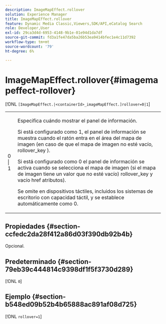 ```yaml
---
description: ImageMapEffect.rollover
solution: Experience Manager
title: ImageMapEffect.rollover
feature: Dynamic Media Classic,Viewers,SDK/API,eCatalog Search
role: Developer,User
exl-id: 29ca3d4d-6953-4148-9b1e-01e94d1da7df
source-git-commit: fd3a1fe47da5ba26b53ea9414bfec1e4c11d7392
workflow-type: tm+mt
source-wordcount: '79'
ht-degree: 6%

---
```


# ImageMapEffect.rollover{#imagemapeffect-rollover}

[!DNL `[ImageMapEffect.|<containerId>_imageMapEffect.]rollover=0|1`]

<table id="table_2671D63442B54F659C32C4A3CC61DD7C"> 
 <tbody> 
  <tr> 
   <td colname="col1"> <p><span class="codeph"> 0 | 1</span> </p> </td> 
   <td colname="col2"> <p>Especifica cuándo mostrar el panel de información. </p> <p>Si está configurado como <span class="codeph"> 1</span>, el panel de información se muestra cuando el ratón entra en el área del mapa de imagen (en caso de que el mapa de imagen no esté vacío, <span class="codeph"> rollover_key</span> ). </p> <p>Si está configurado como <span class="codeph"> 0</span> el panel de información se activa cuando se selecciona el mapa de imagen (si el mapa de imagen tiene un valor que no esté vacío) <span class="codeph"> rollover_key</span> y vacío <span class="codeph"> href</span> atributos). </p> <p> Se omite en dispositivos táctiles, incluidos los sistemas de escritorio con capacidad táctil, y se establece automáticamente como <span class="codeph"> 0</span>. </p> </td> 
  </tr> 
 </tbody> 
</table>

## Propiedades {#section-ccfedc2da28f412a86d03f390db92b4b}

Opcional.

## Predeterminado {#section-79eb39c444814c9398df1f5f3730d289}

[!DNL `0`]

## Ejemplo {#section-b548ed09b52b4b65888ac891af08d725}

[!DNL `rollover=1`]
